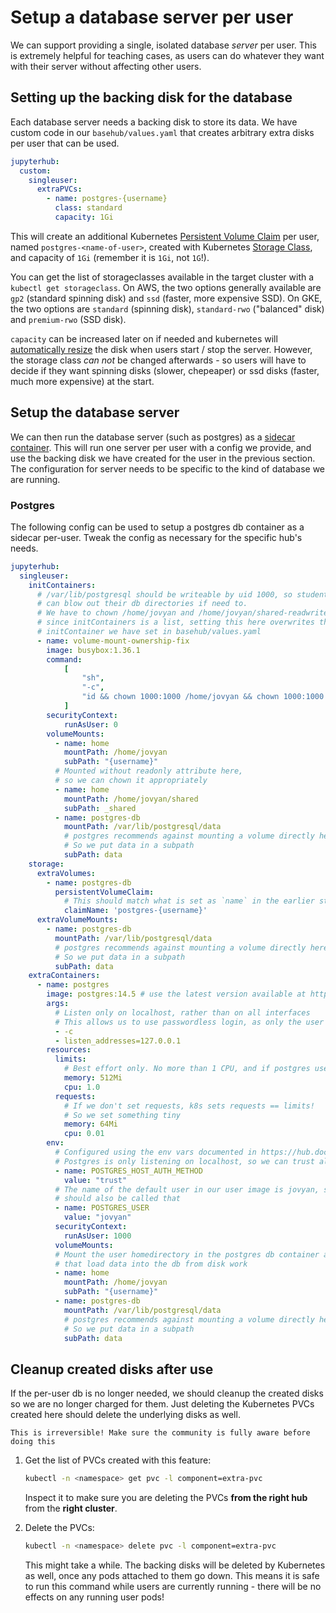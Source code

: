 # Setup a database server per user

We can support providing a single, isolated database *server* per user. This
is extremely helpful for teaching cases, as users can do whatever they want with
their server without affecting other users.

## Setting up the backing disk for the database

Each database server needs a backing disk to store its data. We have custom code in
our `basehub/values.yaml` that creates arbitrary extra disks per user that can be used.

```yaml
jupyterhub:
  custom:
    singleuser:
      extraPVCs:
        - name: postgres-{username}
          class: standard
          capacity: 1Gi
```

This will create an additional Kubernetes [Persistent Volume Claim](https://kubernetes.io/docs/concepts/storage/persistent-volumes/)
per user, named `postgres-<name-of-user>`, created with Kubernetes [Storage
Class](https://kubernetes.io/docs/concepts/storage/storage-classes/), and capacity of
`1Gi` (remember it is `1Gi`, not `1G`!).

You can get the list of storageclasses available in the target cluster with a
`kubectl get storageclass`. On AWS, the two options generally available are
`gp2` (standard spinning disk) and `ssd` (faster, more expensive SSD). On GKE, the two options
are `standard` (spinning disk), `standard-rwo` ("balanced" disk) and `premium-rwo` (SSD disk).

`capacity` can be increased later on if needed and kubernetes will
[automatically resize](https://kubernetes.io/blog/2018/07/12/resizing-persistent-volumes-using-kubernetes/) the disk
when users start / stop the server. However, the storage class *can not* be changed
afterwards - so users will have to decide if they want spinning disks (slower, chepeaper)
or ssd disks (faster, much more expensive) at the start.

## Setup the database server

We can then run the database server (such as postgres) as a [sidecar
container](https://www.containiq.com/post/kubernetes-sidecar-container). This will
run one server per user with a config we provide, and use the backing disk we have created
for the user in the previous section. The configuration for server needs to be specific
to the kind of database we are running.

### Postgres

The following config can be used to setup a postgres db container as a sidecar per-user.
Tweak the config as necessary for the specific hub's needs.

```yaml
jupyterhub:
  singleuser:
    initContainers:
      # /var/lib/postgresql should be writeable by uid 1000, so students
      # can blow out their db directories if need to.
      # We have to chown /home/jovyan and /home/jovyan/shared-readwrite as well -
      # since initContainers is a list, setting this here overwrites the chowning
      # initContainer we have set in basehub/values.yaml
      - name: volume-mount-ownership-fix
        image: busybox:1.36.1
        command:
            [
                "sh",
                "-c",
                "id && chown 1000:1000 /home/jovyan && chown 1000:1000 /home/jovyan/shared && chown 1000:1000 /var/lib/postgresql/data && ls -lhd /home/jovyan ",
            ]
        securityContext:
            runAsUser: 0
        volumeMounts:
          - name: home
            mountPath: /home/jovyan
            subPath: "{username}"
          # Mounted without readonly attribute here,
          # so we can chown it appropriately
          - name: home
            mountPath: /home/jovyan/shared
            subPath: _shared
          - name: postgres-db
            mountPath: /var/lib/postgresql/data
            # postgres recommends against mounting a volume directly here
            # So we put data in a subpath
            subPath: data
    storage:
      extraVolumes:
        - name: postgres-db
          persistentVolumeClaim:
            # This should match what is set as `name` in the earlier step under `custom.singleuser.extraPVCs`
            claimName: 'postgres-{username}'
      extraVolumeMounts:
        - name: postgres-db
          mountPath: /var/lib/postgresql/data
          # postgres recommends against mounting a volume directly here
          # So we put data in a subpath
          subPath: data
    extraContainers:
      - name: postgres
        image: postgres:14.5 # use the latest version available at https://hub.docker.com/_/postgres/tags
        args:
          # Listen only on localhost, rather than on all interfaces
          # This allows us to use passwordless login, as only the user notebook container can access this
          - -c
          - listen_addresses=127.0.0.1
        resources:
          limits:
            # Best effort only. No more than 1 CPU, and if postgres uses more than 512M, restart it
            memory: 512Mi
            cpu: 1.0
          requests:
            # If we don't set requests, k8s sets requests == limits!
            # So we set something tiny
            memory: 64Mi
            cpu: 0.01
        env:
          # Configured using the env vars documented in https://hub.docker.com/_/postgres/
          # Postgres is only listening on localhost, so we can trust all connections that come to it
          - name: POSTGRES_HOST_AUTH_METHOD
            value: "trust"
          # The name of the default user in our user image is jovyan, so the postgresql superuser
          # should also be called that
          - name: POSTGRES_USER
            value: "jovyan"
          securityContext:
            runAsUser: 1000
          volumeMounts:
          # Mount the user homedirectory in the postgres db container as well, so postgres commands
          # that load data into the db from disk work
          - name: home
            mountPath: /home/jovyan
            subPath: "{username}"
          - name: postgres-db
            mountPath: /var/lib/postgresql/data
            # postgres recommends against mounting a volume directly here
            # So we put data in a subpath
            subPath: data
```

## Cleanup created disks after use

If the per-user db is no longer needed, we should cleanup the created disks
so we are no longer charged for them. Just deleting the Kubernetes PVCs
created here should delete the underlying disks as well. 

```{warning}
This is irreversible! Make sure the community is fully aware before doing this
```

1. Get the list of PVCs created with this feature:

   ```bash
   kubectl -n <namespace> get pvc -l component=extra-pvc
   ```
   
   Inspect it to make sure you are deleting the PVCs **from the right hub**
   from the **right cluster**.
   
2. Delete the PVCs:

   ```bash
   kubectl -n <namespace> delete pvc -l component=extra-pvc
   ```
   
   This might take a while. The backing disks will be deleted by Kubernetes as well,
   once any pods attached to them go down. This means it is safe to run this
   command while users are currently running - there will be no effects on
   any running user pods!
   
